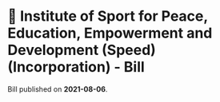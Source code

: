 # 📄  Institute of Sport for Peace, Education, Empowerment and Development (Speed) (Incorporation) - Bill

Bill published on **2021-08-06**.
